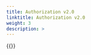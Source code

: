 ```yaml
---
title: Authorization v2.0
linktitle: Authorization v2.0
weight: 3
description: >
---
```

{{<include  file="content/v1/getting-started/uninstallation/helm/module/authorizationv2-0.md" Var="powermax" >}}